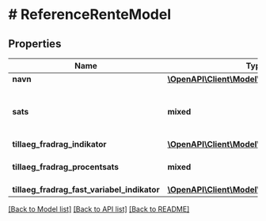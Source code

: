 # # ReferenceRenteModel

## Properties

Name | Type | Description | Notes
------------ | ------------- | ------------- | -------------
**navn** | [**\OpenAPI\Client\Model\ReferenceRenteEnum**](ReferenceRenteEnum.md) |  |
**sats** | **mixed** | Den aktuelle referencerentes værdi (procentsats pro anno) på anmeldelsestidspunktet. | [optional]
**tillaeg_fradrag_indikator** | [**\OpenAPI\Client\Model\TillaegFradragEnum**](TillaegFradragEnum.md) |  | [optional]
**tillaeg_fradrag_procentsats** | **mixed** | Angiver den aktuelle procentsats for tillæget/fradraget. | [optional]
**tillaeg_fradrag_fast_variabel_indikator** | [**\OpenAPI\Client\Model\HaeftelseRenteEnum**](HaeftelseRenteEnum.md) |  | [optional]

[[Back to Model list]](../../README.md#models) [[Back to API list]](../../README.md#endpoints) [[Back to README]](../../README.md)
